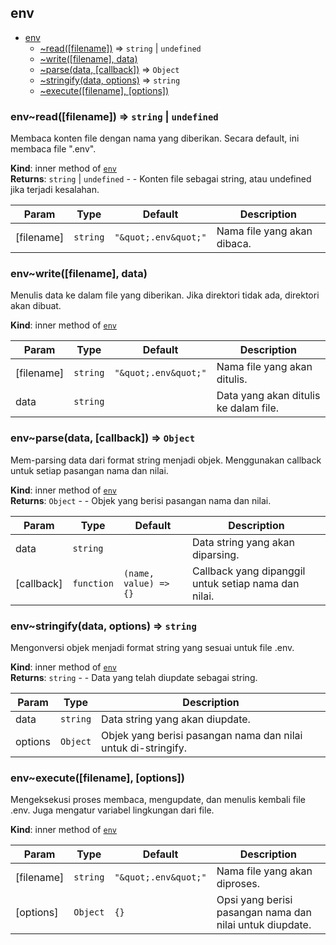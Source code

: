 <a name="module_env"></a>

## env

* [env](#module_env)
    * [~read([filename])](#module_env..read) ⇒ <code>string</code> \| <code>undefined</code>
    * [~write([filename], data)](#module_env..write)
    * [~parse(data, [callback])](#module_env..parse) ⇒ <code>Object</code>
    * [~stringify(data, options)](#module_env..stringify) ⇒ <code>string</code>
    * [~execute([filename], [options])](#module_env..execute)

<a name="module_env..read"></a>

### env~read([filename]) ⇒ <code>string</code> \| <code>undefined</code>
Membaca konten file dengan nama yang diberikan.
Secara default, ini membaca file ".env".

**Kind**: inner method of [<code>env</code>](#module_env)  
**Returns**: <code>string</code> \| <code>undefined</code> - - Konten file sebagai string, atau undefined jika terjadi kesalahan.  

| Param | Type | Default | Description |
| --- | --- | --- | --- |
| [filename] | <code>string</code> | <code>&quot;\&quot;.env\&quot;&quot;</code> | Nama file yang akan dibaca. |

<a name="module_env..write"></a>

### env~write([filename], data)
Menulis data ke dalam file yang diberikan.
Jika direktori tidak ada, direktori akan dibuat.

**Kind**: inner method of [<code>env</code>](#module_env)  

| Param | Type | Default | Description |
| --- | --- | --- | --- |
| [filename] | <code>string</code> | <code>&quot;\&quot;.env\&quot;&quot;</code> | Nama file yang akan ditulis. |
| data | <code>string</code> |  | Data yang akan ditulis ke dalam file. |

<a name="module_env..parse"></a>

### env~parse(data, [callback]) ⇒ <code>Object</code>
Mem-parsing data dari format string menjadi objek.
Menggunakan callback untuk setiap pasangan nama dan nilai.

**Kind**: inner method of [<code>env</code>](#module_env)  
**Returns**: <code>Object</code> - - Objek yang berisi pasangan nama dan nilai.  

| Param | Type | Default | Description |
| --- | --- | --- | --- |
| data | <code>string</code> |  | Data string yang akan diparsing. |
| [callback] | <code>function</code> | <code>(name, value) &#x3D;&gt; {}</code> | Callback yang dipanggil untuk setiap nama dan nilai. |

<a name="module_env..stringify"></a>

### env~stringify(data, options) ⇒ <code>string</code>
Mengonversi objek menjadi format string yang sesuai untuk file .env.

**Kind**: inner method of [<code>env</code>](#module_env)  
**Returns**: <code>string</code> - - Data yang telah diupdate sebagai string.  

| Param | Type | Description |
| --- | --- | --- |
| data | <code>string</code> | Data string yang akan diupdate. |
| options | <code>Object</code> | Objek yang berisi pasangan nama dan nilai untuk di-stringify. |

<a name="module_env..execute"></a>

### env~execute([filename], [options])
Mengeksekusi proses membaca, mengupdate, dan menulis kembali file .env.
Juga mengatur variabel lingkungan dari file.

**Kind**: inner method of [<code>env</code>](#module_env)  

| Param | Type | Default | Description |
| --- | --- | --- | --- |
| [filename] | <code>string</code> | <code>&quot;\&quot;.env\&quot;&quot;</code> | Nama file yang akan diproses. |
| [options] | <code>Object</code> | <code>{}</code> | Opsi yang berisi pasangan nama dan nilai untuk diupdate. |

